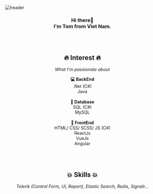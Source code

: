 ![header](https://capsule-render.vercel.app/api?type=waving&color=gradient&height=250&customColorList=3&text=%C4%90%E1%BB%93ng%20Qu%E1%BB%91c%20Ti%E1%BA%BFn%20(Tom)&fontAlignY=45&desc=Full%20Stack%20Developer&descAlignY=25&descAlign=70&fontColor=394A58&fontSize=50)
<br>
<h3 align="center"> Hi there👋<br>I'm Tom from Viet Nam.<br></h3>
<br>
<br>
<div align="center">
	<h2>🔥 Interest 🔥</h2>
	<p><i>What I'm passionate about</i></p>
</div>
<div align="center">
<strong>💻 BackEnd</strong> <br>
.Net (C#)<br>
Java<br>
<br>
<strong>🧱 Database</strong> <br>
SQL (C#)<br>
MySQL<br>
<br>
<strong>🔎 FrontEnd<br></strong>
HTML/ CSS/ SCSS/ JS (C#)<br>
ReactJs<br>
VueJs<br>
Angular<br>

</div>
<br>
<br>
<br>
<div align="center">
<h2>💥 Skills 💥</h2>
<p><i>Telerik (Control Form, UI, Report), Elastic Search, Redis, Signalr... </i></p>
</div>
